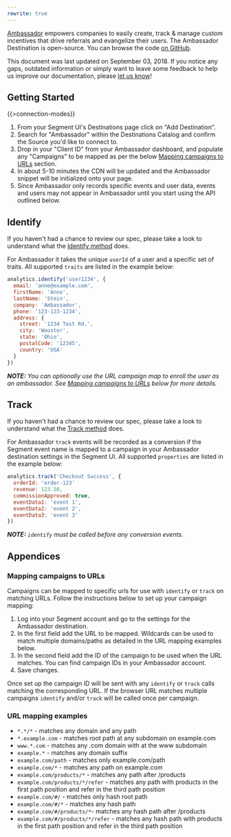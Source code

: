 ```yaml
---
rewrite: true
---
```

[Ambassador](https://www.getambassador.com/?utm_source=segmentio&utm_medium=docs&utm_campaign=partners) empowers companies to easily create, track & manage custom incentives that drive referrals and evangelize their users. The Ambassador Destination is open-source. You can browse the code [on GitHub](https://github.com/segment-integrations/analytics.js-integration-ambassador).

This document was last updated on September 03, 2018. If you notice any gaps, outdated information or simply want to leave some feedback to help us improve our documentation, please [let us know](https://segment.com/help/contact)!

## Getting Started

{{>connection-modes}}

  1. From your Segment UI's Destinations page click on "Add Destination".
  2. Search for "Ambassador" within the Destinations Catalog and confirm the Source you'd like to connect to.
  3. Drop in your "Client ID" from your Ambassador dashboard, and populate any "Campaigns" to be mapped as per the below [Mapping campaigns to URLs](#mapping-campaigns-to-urls) section.
  4. In about 5-10 minutes the CDN will be updated and the Ambassador snippet will be initialized onto your page.
  5. Since Ambassador only records specific events and user data, events and users may not appear in Ambassador until you start using the API outlined below.

## Identify

If you haven't had a chance to review our spec, please take a look to understand what the [Identify method](https://segment.com/docs/spec/identify/) does. 

For Ambassador it takes the unique `userId` of a user and a specific set of traits. All supported `traits` are listed in the example below:

```javascript
analytics.identify('user1234', {
  email: 'anne@example.com',
  firstName: 'Anne',
  lastName: 'Stein',
  company: 'Ambassador',
  phone: '123-123-1234',
  address: {
    street: '1234 Test Rd.',
    city: 'Wooster',
    state: 'Ohio',
    postalCode: '12345',
    country: 'USA'
  }
})
```

_**NOTE:** You can optionally use the URL campaign map to enroll the user as an ambassador. See [Mapping campaigns to URLs](#mapping-campaigns-to-urls) below for more details._

## Track

If you haven't had a chance to review our spec, please take a look to understand what the [Track method](https://segment.com/docs/spec/track/) does. 

For Ambassador `track` events will be recorded as a conversion if the Segment event name is mapped to a campaign in your Ambassador destination settings in the Segment UI. All supported `properties` are listed in the example below:

```javascript
analytics.track('Checkout Success', {
  orderId: 'order-123'
  revenue: 123.50,
  commissionApproved: true,
  eventData1: 'event 1',
  eventData2: 'event 2',
  eventData3: 'event 3'
})
```

_**NOTE:** `identify` must be called before any conversion events._

## Appendices

### Mapping campaigns to URLs

Campaigns can be mapped to specific urls for use with `identify` or `track` on matching URLs. Follow the instructions below to set up your campaign mapping:

  1. Log into your Segment account and go to the settings for the Ambassador destination.
  2. In the first field add the URL to be mapped. Wildcards can be used to match multiple domains/paths as detailed in the URL mapping examples below.
  3. In the second field add the ID of the campaign to be used when the URL matches. You can find campaign IDs in your Ambassador account.
  4. Save changes.

Once set up the campaign ID will be sent with any `identify` or `track` calls matching the corresponding URL. If the browser URL matches multiple campaigns `identify` and/or `track` will be called once per campaign.

### URL mapping examples

- `*.*/*` - matches any domain and any path
- `*.example.com` - matches root path at any subdomain on example.com
- `www.*.com` - matches any .com domain with at the www subdomain
- `example.*` - matches any domain suffix
- `example.com/path` - matches only example.com/path
- `example.com/*` - matches any path on example.com
- `example.com/products/*` - matches any path after /products
- `example.com/products/*/refer` - matches any path with products in the first path position and refer in the third path position
- `example.com/#/` - matches only hash root path
- `example.com/#/*` - matches any hash path
- `example.com/#/products/*`- matches any hash path after /products
- `example.com/#/products/*/refer` - matches any hash path with products in the first path position and refer in the third path position
